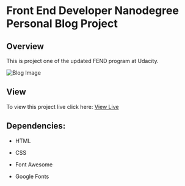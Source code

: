 # Front End Developer Nanodegree Personal Blog Project



## Overview

This is project one of the updated FEND program at Udacity.




![Blog Image](https://i.imgur.com/PWA2Tfm.png "Blog Image")



## View

To view this project live click here: [View Live]()




## Dependencies:

* HTML

* CSS

* Font Awesome

* Google Fonts
